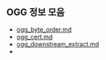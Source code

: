 ## OGG 정보 모음
* [ogg_byte_order.md](ogg_byte_order.md)
* [ogg_cert.md](ogg_cert.md)
* [ogg_downstream_extract.md](ogg_downstream_extract.md)
* 

